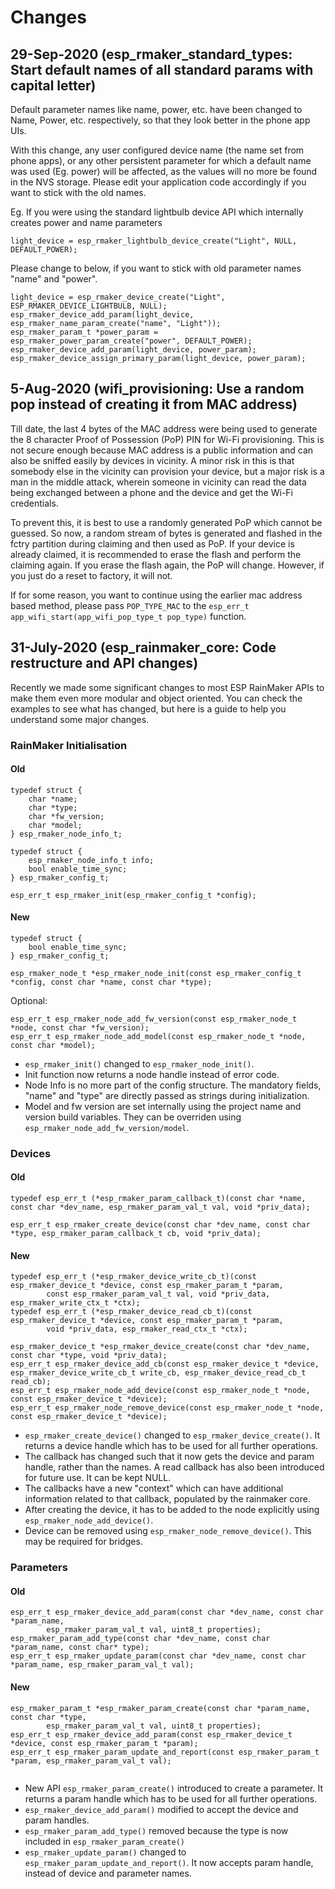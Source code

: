 # Changes

## 29-Sep-2020 (esp_rmaker_standard_types: Start default names of all standard params with capital letter)

Default parameter names like name, power, etc. have been changed to Name, Power, etc. respectively, so that they look better in the phone app UIs.

With this change, any user configured device name (the name set from phone apps), or any other persistent parameter for which a
default name was used (Eg. power) will be affected, as the values will no more be found in the NVS storage.
Please edit your application code accordingly if you want to stick with the old names.

Eg. If you were using the standard lightbulb device API which internally creates power and name parameters
```
light_device = esp_rmaker_lightbulb_device_create("Light", NULL, DEFAULT_POWER);
```

Please change to below, if you want to stick with old parameter names "name" and "power".

```
light_device = esp_rmaker_device_create("Light", ESP_RMAKER_DEVICE_LIGHTBULB, NULL);
esp_rmaker_device_add_param(light_device, esp_rmaker_name_param_create("name", "Light"));
esp_rmaker_param_t *power_param = esp_rmaker_power_param_create("power", DEFAULT_POWER);
esp_rmaker_device_add_param(light_device, power_param);
esp_rmaker_device_assign_primary_param(light_device, power_param);
```

## 5-Aug-2020 (wifi_provisioning: Use a random pop instead of creating it from MAC address)

Till date, the last 4 bytes of the MAC address were being used to generate the 8 character Proof of Possession (PoP) PIN for Wi-Fi provisioning. This is not secure enough because MAC address is a public information and can also be sniffed easily by devices in vicinity. A minor risk in this is that somebody else in the vicinity can provision your device, but a major risk is a man in the middle attack, wherein someone in vicinity can read the data being exchanged between a phone and the device and get the Wi-Fi credentials.

To prevent this, it is best to use a randomly generated PoP which cannot be guessed. So now, a random stream of bytes is generated and flashed in the fctry partition during claiming and then used as PoP. If your device is already claimed, it is recommended to erase the flash and perform the claiming again. If you erase the flash again, the PoP will change. However, if you just do a reset to factory, it will not.

If for some reason, you want to continue using the earlier mac address based method, please pass `POP_TYPE_MAC` to the `esp_err_t app_wifi_start(app_wifi_pop_type_t pop_type)` function.

## 31-July-2020 (esp\_rainmaker\_core: Code restructure and API changes)

Recently we made some significant changes to most ESP RainMaker APIs to make them even more modular and object oriented. You can check the examples to see what has changed, but here is a guide to help you understand some major changes.

### RainMaker Initialisation

#### Old
```
typedef struct {
    char *name;
    char *type;
    char *fw_version;
    char *model;
} esp_rmaker_node_info_t;

typedef struct {
    esp_rmaker_node_info_t info;
    bool enable_time_sync;
} esp_rmaker_config_t;

esp_err_t esp_rmaker_init(esp_rmaker_config_t *config);
```

#### New
```
typedef struct {
    bool enable_time_sync;
} esp_rmaker_config_t;

esp_rmaker_node_t *esp_rmaker_node_init(const esp_rmaker_config_t *config, const char *name, const char *type);
```

Optional:

```
esp_err_t esp_rmaker_node_add_fw_version(const esp_rmaker_node_t *node, const char *fw_version);
esp_err_t esp_rmaker_node_add_model(const esp_rmaker_node_t *node, const char *model);

```

- `esp_rmaker_init()` changed to `esp_rmaker_node_init()`.
- Init function now returns a node handle instead of error code.
- Node Info is no more part of the config structure. The mandatory fields, "name" and "type" are directly passed as strings during initialization.
- Model and fw version are set internally using the project name and version build variables. They can be overriden using `esp_rmaker_node_add_fw_version/model`.

### Devices

#### Old
```
typedef esp_err_t (*esp_rmaker_param_callback_t)(const char *name, const char *dev_name, esp_rmaker_param_val_t val, void *priv_data);

esp_err_t esp_rmaker_create_device(const char *dev_name, const char *type, esp_rmaker_param_callback_t cb, void *priv_data);
```

#### New
```		
typedef esp_err_t (*esp_rmaker_device_write_cb_t)(const esp_rmaker_device_t *device, const esp_rmaker_param_t *param,
        const esp_rmaker_param_val_t val, void *priv_data, esp_rmaker_write_ctx_t *ctx);
typedef esp_err_t (*esp_rmaker_device_read_cb_t)(const esp_rmaker_device_t *device, const esp_rmaker_param_t *param,
        void *priv_data, esp_rmaker_read_ctx_t *ctx);
        
esp_rmaker_device_t *esp_rmaker_device_create(const char *dev_name, const char *type, void *priv_data);
esp_err_t esp_rmaker_device_add_cb(const esp_rmaker_device_t *device, esp_rmaker_device_write_cb_t write_cb, esp_rmaker_device_read_cb_t read_cb);
esp_err_t esp_rmaker_node_add_device(const esp_rmaker_node_t *node, const esp_rmaker_device_t *device);
esp_err_t esp_rmaker_node_remove_device(const esp_rmaker_node_t *node, const esp_rmaker_device_t *device);
```

- `esp_rmaker_create_device()` changed to `esp_rmaker_device_create()`. It returns a device handle which has to be used for all further operations.
- The callback has changed such that it now gets the device and param handle, rather than the names. A read callback has also been introduced for future use. It can be kept NULL.
- The callbacks have a new "context" which can have additional information related to that callback, populated by the rainmaker core.
- After creating the device, it has to be added to the node explicitly using `esp_rmaker_node_add_device()`.
- Device can be removed using `esp_rmaker_node_remove_device()`. This may be required for bridges.

### Parameters

#### Old
```
esp_err_t esp_rmaker_device_add_param(const char *dev_name, const char *param_name,
        esp_rmaker_param_val_t val, uint8_t properties);
esp_rmaker_param_add_type(const char *dev_name, const char *param_name, const char* type);
esp_err_t esp_rmaker_update_param(const char *dev_name, const char *param_name, esp_rmaker_param_val_t val);
```

#### New
```
esp_rmaker_param_t *esp_rmaker_param_create(const char *param_name, const char *type,
        esp_rmaker_param_val_t val, uint8_t properties);
esp_err_t esp_rmaker_device_add_param(const esp_rmaker_device_t *device, const esp_rmaker_param_t *param);
esp_err_t esp_rmaker_param_update_and_report(const esp_rmaker_param_t *param, esp_rmaker_param_val_t val);


```

- New API `esp_rmaker_param_create()` introduced to create a parameter. It returns a param handle which has to be used for all further operations.
- `esp_rmaker_device_add_param()` modified to accept the device and param handles.
- `esp_rmaker_param_add_type()` removed because the type is now included in `esp_rmaker_param_create()`
- `esp_rmaker_update_param()` changed to `esp_rmaker_param_update_and_report()`. It now accepts param handle, instead of device and parameter names.



